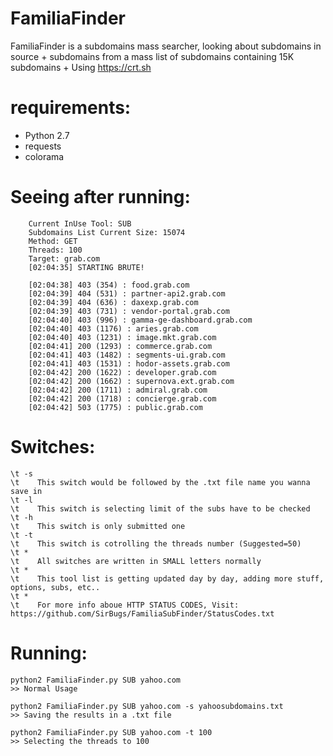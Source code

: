 # FamiliaFinder
FamiliaFinder is a subdomains mass searcher, looking about subdomains in source + subdomains from a mass list of subdomains containing 15K subdomains + Using https://crt.sh

# requirements:
- Python 2.7
- requests
- colorama

# Seeing after running:
```
	Current InUse Tool: SUB
	Subdomains List Current Size: 15074
	Method: GET
	Threads: 100
	Target: grab.com
	[02:04:35] STARTING BRUTE!

	[02:04:38] 403 (354) : food.grab.com
	[02:04:39] 404 (531) : partner-api2.grab.com
	[02:04:39] 404 (636) : daxexp.grab.com
	[02:04:39] 403 (731) : vendor-portal.grab.com
	[02:04:40] 403 (996) : gamma-ge-dashboard.grab.com
	[02:04:40] 403 (1176) : aries.grab.com
	[02:04:40] 403 (1231) : image.mkt.grab.com
	[02:04:41] 200 (1293) : commerce.grab.com
	[02:04:41] 403 (1482) : segments-ui.grab.com
	[02:04:41] 403 (1531) : hodor-assets.grab.com
	[02:04:42] 200 (1622) : developer.grab.com
	[02:04:42] 200 (1662) : supernova.ext.grab.com
	[02:04:42] 200 (1711) : admiral.grab.com
	[02:04:42] 200 (1718) : concierge.grab.com
	[02:04:42] 503 (1775) : public.grab.com
```

# Switches:
```
\t -s
\t    This switch would be followed by the .txt file name you wanna save in
\t -l
\t    This switch is selecting limit of the subs have to be checked
\t -h
\t    This switch is only submitted one
\t -t
\t    This switch is cotrolling the threads number (Suggested=50)
\t *
\t    All switches are written in SMALL letters normally
\t *
\t    This tool list is getting updated day by day, adding more stuff, options, subs, etc..
\t *
\t    For more info aboue HTTP STATUS CODES, Visit: https://github.com/SirBugs/FamiliaSubFinder/StatusCodes.txt
```

# Running:
```
python2 FamiliaFinder.py SUB yahoo.com
>> Normal Usage

python2 FamiliaFinder.py SUB yahoo.com -s yahoosubdomains.txt
>> Saving the results in a .txt file

python2 FamiliaFinder.py SUB yahoo.com -t 100
>> Selecting the threads to 100
```




